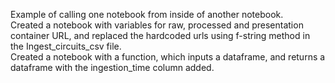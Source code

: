 Example of calling one notebook from inside of another notebook.\
Created a notebook with variables for raw, processed and presentation container URL, and replaced the hardcoded urls using f-string method in the Ingest_circuits_csv file.\
Created a notebook with a function, which inputs a dataframe, and returns a dataframe with the ingestion_time column added.
